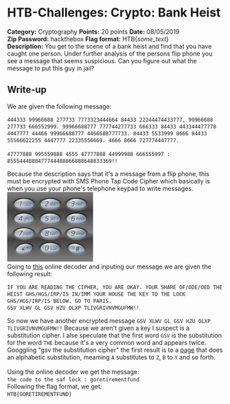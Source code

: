 # HTB-Challenges: Crypto: Bank Heist
**Category:** Cryptography **Points:** 20 points **Date:** 08/05/2019
</br>
**Zip Password:** hackthebox
**Flag format:** HTB{*some_text*}
</br>
**Description:**
You get to the scene of a bank heist and find that you have caught one person. Under further analysis of the persons flip phone you see a message that seems suspicious. Can you figure out what the message to put this guy in jail?

## Write-up
We are given the following message:
```
444333 99966688 277733 7773323444664 84433 22244474433777, 99966688 277733 666552999. 99966688777 777744277733 666333 84433 443344477778 4447777 44466 99966688777 4466688777733. 84433 5533999 8666 84433 55566622255 4447777 22335556669. 4666 8666 727774447777.

47777888 995559888 4555 47777888 44999988 666555997 : 8555444888477744488866888648833369!!
```
Because the description says that it's a message from a flip phone, this must be encrypted with SMS Phone Tap Code Cipher which basically is when you use your phone's telephone keypad to write messages.</br>
![phone keypad](./phone_keypad.png)</br>
Going to [this](https://www.dcode.fr/multitap-abc-cipher) online decoder and inputing our message we are given the following result:
```
IF YOU ARE READING THE CIPHER, YOU ARE OKAY. YOUR SHARE OF/ODE/OED THE HEIST GHS/HGS/IRP/IS IN/IMM YOUR HOUSE THE KEY TO THE LOCK GHS/HGS/IRP/IS BELOW. GO TO PARIS. 
GSV XLWV GL GSV HZU OLXP TLIVGRIVNVMGUFMW!!
```
So now we have another encrypted message `GSV XLWV GL GSV HZU OLXP TLIVGRIVNVMGUFMW!!`
Because we aren't given a key I suspect is a substitution cipher.
I alse speculate that the first word `GSV` is the substitution for the word `THE` because it's a very common word and appears twice. Googgling "gsv the substitution cipher" the first result is to a [page](https://cryptii.com/pipes/alphabetical-substitution) that does an alphabetic substitution, meaming `A` substitutes to `Z`, `B` to `Y` and so forth.</br></br>
Using the online decoder we get the message:</br>
`the code to the saf lock : goretirementfund`</br>
Following the flag format, we get:</br>
`HTB{GORETIREMENTFUND}`
